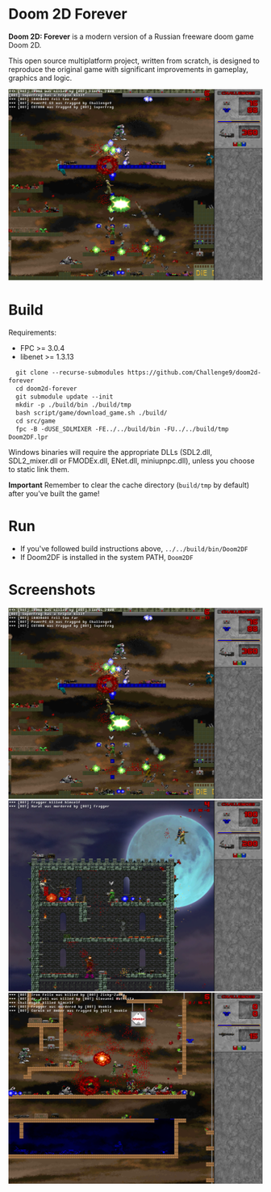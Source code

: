 # Doom 2D Forever
**Doom 2D: Forever** is a modern version of a Russian freeware doom game Doom 2D.

This open source multiplatform project, written from scratch, is designed to reproduce the original game with significant
improvements in gameplay, graphics and logic.


![MegaDM](docs/images/screenshots/screenshot-megadm.png)

# Build
Requirements:
- FPC >= 3.0.4
- libenet >= 1.3.13

```
  git clone --recurse-submodules https://github.com/Challenge9/doom2d-forever
  cd doom2d-forever
  git submodule update --init
  mkdir -p ./build/bin ./build/tmp
  bash script/game/download_game.sh ./build/
  cd src/game
  fpc -B -dUSE_SDLMIXER -FE../../build/bin -FU../../build/tmp Doom2DF.lpr
```

Windows binaries will require the appropriate DLLs (SDL2.dll, SDL2_mixer.dll or
FMODEx.dll, ENet.dll, miniupnpc.dll), unless you choose to static link them.

**Important** Remember to clear the cache directory (`build/tmp` by default) after you've built the game!

# Run
- If you've followed build instructions above, `../../build/bin/Doom2DF`
- If Doom2DF is installed in the system PATH, `Doom2DF`

# Screenshots
![MegaDM](docs/images/screenshots/screenshot-megadm.png)
![Castlevania.wad](docs/images/screenshots/screenshot-castlevania.png)
![Prikolsoft.wad](docs/images/screenshots/screenshot-prikolsoft.png)